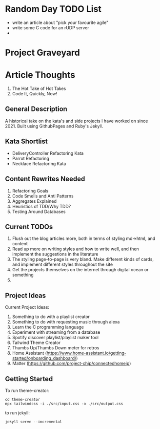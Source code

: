 # Random Day TODO List
* write an article about "pick your favourite agile"
* write some C code for an rUDP server
* 


# Project Graveyard

# Article Thoughts

1. The Hot Take of Hot Takes
2. Code It, Quickly, Now!


## General Description

A historical take on the kata's and side projects I have worked on since 2021. Built using GithubPages and Ruby's Jekyll. 

## Kata Shortlist
* DeliveryController Refactoring Kata
* Parrot Refactoring
* Necklace Refactoring Kata

## Content Rewrites Needed
1. Refactoring Goals
2. Code Smells and Anti Patterns
3. Aggregates Explained
4. Heuristics of TDD/Why TDD?
5. Testing Around Databases

## Current TODOs

1. Flush out the blog articles more, both in terms of styling md->html, and content
2. Read up more on writing styles and how to write well, and then implement the suggestions in the literature
3. The styling page-to-page is very bland. Make different kinds of cards, and implement different styles throughout the site
4. Get the projects themselves on the internet through digital ocean or something
5. 

## Project Ideas

Current Project Ideas:
1. Something to do with a playlist creator
2. Something to do with requesting music through alexa
3. Learn the C programming language
4. Experiment with streaming from a database
5. Spotify discover playlist/playlist maker tool
6. Tailwind Theme Creator
7. Thumbs Up/Thumbs Down meter for retros
8. Home Assistant (https://www.home-assistant.io/getting-started/onboarding_dashboard/)
9. Matter (https://github.com/project-chip/connectedhomeip)

## Getting Started

To run theme-creator:
```shell
cd theme-creator
npx tailwindcss -i ./src/input.css -o ./src/output.css
```

to run jekyll:
```shell
jekyll serve --incremental
```
